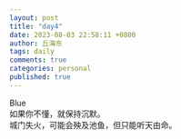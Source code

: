 ```yaml
---
layout: post
title: "day4"
date: 2023-08-03 22:58:11 +0800
author: 丘海东 
tags: daily
comments: true
categories: personal
published: true
---
```

Blue  
如果你不懂，就保持沉默。  
城门失火，可能会殃及池鱼，但只能听天由命。
